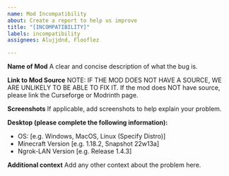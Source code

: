 ```yaml
---
name: Mod Incompatibility
about: Create a report to help us improve
title: "[INCOMPATIBILITY]"
labels: incompatibility
assignees: Alujjdnd, Flooflez

---
```


**Name of Mod**
A clear and concise description of what the bug is.

**Link to Mod Source**
NOTE: IF THE MOD DOES NOT HAVE A SOURCE, WE ARE UNLIKELY TO BE ABLE TO FIX IT.
If the mod does NOT have source, please link the Curseforge or Modrinth page.

**Screenshots**
If applicable, add screenshots to help explain your problem.

**Desktop (please complete the following information):**
 - OS: [e.g. Windows, MacOS, Linux (Specify Distro)]
 - Minecraft Version [e.g. 1.18.2, Snapshot 22w13a]
 - Ngrok-LAN Version [e.g. Release 1.4.3]

**Additional context**
Add any other context about the problem here.

